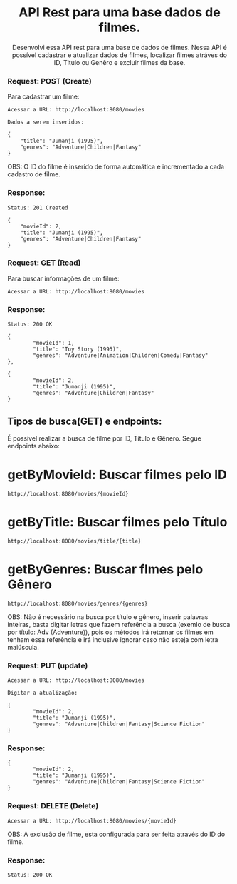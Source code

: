 <h1 align="center">API Rest para uma base dados de filmes.</h1>

<p align="center">Desenvolvi essa API rest para uma base de dados de filmes. Nessa API é possível cadastrar e atualizar dados de filmes, localizar filmes atráves do ID, Titulo ou Genêro e excluir filmes da base.</p>

### Request: POST (Create)

Para cadastrar um filme:

   	Acessar a URL: http://localhost:8080/movies
    
   	Dados a serem inseridos:
    
   	{
		"title": "Jumanji (1995)",
		"genres": "Adventure|Children|Fantasy"
   	}
    
OBS: O ID do filme é inserido de forma automática e incrementado a cada cadastro de filme.
    
### Response:
    
   	Status: 201 Created
    
  	{
		"movieId": 2,
		"title": "Jumanji (1995)",
		"genres": "Adventure|Children|Fantasy"
	}
    
### Request: GET (Read)

Para buscar informações de um filme:

   	Acessar a URL: http://localhost:8080/movies

### Response:
    
   	Status: 200 OK
    
   	{
      		"movieId": 1,
      		"title": "Toy Story (1995)",
      		"genres": "Adventure|Animation|Children|Comedy|Fantasy"
   	},
    
   	{
      		"movieId": 2,
      		"title": "Jumanji (1995)",
      		"genres": "Adventure|Children|Fantasy"
   	}

## Tipos de busca(GET) e endpoints:
    
   É possível realizar a busca de filme por ID, Título e Gênero. Segue endpoints abaixo:
    
# getByMovieId: Buscar filmes pelo ID
   	http://localhost:8080/movies/{movieId}
    
# getByTitle: Buscar filmes pelo Título
  	http://localhost:8080/movies/title/{title}
 
# getByGenres: Buscar flmes pelo Gênero
   	http://localhost:8080/movies/genres/{genres}

OBS: Não é necessário na busca por título e gênero, inserir palavras inteiras, basta digitar letras que fazem referência a busca (exemlo de busca por título: Adv (Adventure)), pois os métodos irá retornar os filmes em tenham essa referência e irá inclusive ignorar caso não esteja com letra maiúscula.

### Request: PUT (update)

   	Acessar a URL: http://localhost:8080/movies
   
   	Digitar a atualização:
   
  	{
     		"movieId": 2,
     		"title": "Jumanji (1995)",
     		"genres": "Adventure|Children|Fantasy|Science Fiction"
  	}
   
### Response:
   
  	{
     		"movieId": 2,
     		"title": "Jumanji (1995)",
     		"genres": "Adventure|Children|Fantasy|Science Fiction"
  	}

### Request: DELETE (Delete)
   
  	Acessar a URL: http://localhost:8080/movies/{movieId}
   
OBS: A exclusão de filme, esta configurada para ser feita através do ID do filme.

### Response:

  	Status: 200 OK
   
   
   
    
